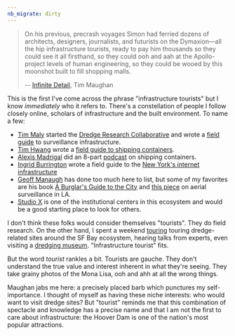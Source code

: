```yaml
---
nb_migrate: dirty
---
```


> On his previous, precrash voyages Simon had ferried dozens of architects, designers, journalists, and futurists on the Dymaxion—all the hip infrastructure tourists, ready to pay him thousands so they could see it all firsthand, so they could ooh and aah at the Apollo-project levels of human engineering, so they could be wooed by this moonshot built to fill shopping malls.
>
> -- [Infinite Detail](https://amzn.to/2BqNm9X), Tim Maughan

This is the first I've come across the phrase "infrastructure tourists" but I know _immediately_ who it refers to. There's a constellation of people I follow closely online, scholars of infrastructure and the built environment. To name a few: 
* [Tim Maly](https://twitter.com/doingitwrong/) started the [Dredge Research Collaborative](https://dredgeresearchcollaborative.org/) and wrote a [field guide](https://amzn.to/2NDrVoO) to surveillance infrastructure.
* [Tim Hwang](https://timhwang.org/) wrote a [field guide to shipping containers](https://amzn.to/38cObPC). 
* [Alexis Madrigal](https://www.alexismadrigal.com/) did an 8-part [podcast](https://podcasts.apple.com/us/podcast/containers/id1209559177?mt=2) on shipping containers. 
* [Ingrid Burrington](http://lifewinning.com/) wrote a field guide to the [New York's internet infrastructure](https://amzn.to/2VuoSDO)
* [Geoff Manaugh](http://www.bldgblog.com/) has done too much here to list, but some of my favorites are his book [A Burglar's Guide to the City](https://amzn.to/2AfpXrt) and [this piece](https://www.nytimes.com/2016/03/27/magazine/panopticops.html) on aerial surveillance in LA.
* [Studio X](https://www.arch.columbia.edu/studio-x) is one of the institutional centers in this ecosystem and would be a good starting place to look for others.

I don't think these folks would consider themselves "tourists". They do field research. On the other hand, I spent a weekend [touring](http://dredgeresearchcollaborative.org/dredgefest/) touring dredge-related sites around the SF Bay ecosystem, hearing talks from experts, even visiting a [dredging museum](http://dutramuseum.org/). "Infrastructure tourist" fits.

But the word _tourist_ rankles a bit. Tourists are gauche. They don't understand the true value and interest inherent in what they're seeing. They take grainy photos of the Mona Lisa, ooh and ahh at all the wrong things.

Maughan jabs me here: a precisely placed barb which punctures my self-importance. I thought of myself as having these niche interests: who would want to visit dredge sites? But "tourist" reminds me that this combination of spectacle and knowledge has a precise name and that I am not the first to care about infrastructure: the Hoover Dam is one of the nation's most popular attractions.
